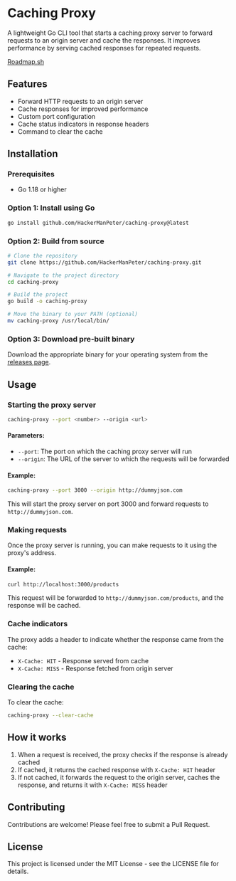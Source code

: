 # Caching Proxy

A lightweight Go CLI tool that starts a caching proxy server to forward requests to an origin server and cache the responses. It improves performance by serving cached responses for repeated requests.

[Roadmap.sh](https://roadmap.sh/projects/caching-server)

## Features

- Forward HTTP requests to an origin server
- Cache responses for improved performance
- Custom port configuration
- Cache status indicators in response headers
- Command to clear the cache

## Installation

### Prerequisites

- Go 1.18 or higher

### Option 1: Install using Go

```bash
go install github.com/HackerManPeter/caching-proxy@latest
```

### Option 2: Build from source

```bash
# Clone the repository
git clone https://github.com/HackerManPeter/caching-proxy.git

# Navigate to the project directory
cd caching-proxy

# Build the project
go build -o caching-proxy

# Move the binary to your PATH (optional)
mv caching-proxy /usr/local/bin/
```

### Option 3: Download pre-built binary

Download the appropriate binary for your operating system from the [releases page](https://github.com/hackermanpeter/caching-proxy/releases).

## Usage

### Starting the proxy server

```bash
caching-proxy --port <number> --origin <url>
```

#### Parameters:

- `--port`: The port on which the caching proxy server will run
- `--origin`: The URL of the server to which the requests will be forwarded

#### Example:

```bash
caching-proxy --port 3000 --origin http://dummyjson.com
```

This will start the proxy server on port 3000 and forward requests to `http://dummyjson.com`.

### Making requests

Once the proxy server is running, you can make requests to it using the proxy's address.

#### Example:

```bash
curl http://localhost:3000/products
```

This request will be forwarded to `http://dummyjson.com/products`, and the response will be cached.

### Cache indicators

The proxy adds a header to indicate whether the response came from the cache:

- `X-Cache: HIT` - Response served from cache
- `X-Cache: MISS` - Response fetched from origin server

### Clearing the cache

To clear the cache:

```bash
caching-proxy --clear-cache
```

## How it works

1. When a request is received, the proxy checks if the response is already cached
2. If cached, it returns the cached response with `X-Cache: HIT` header
3. If not cached, it forwards the request to the origin server, caches the response, and returns it with `X-Cache: MISS` header

## Contributing

Contributions are welcome! Please feel free to submit a Pull Request.

## License

This project is licensed under the MIT License - see the LICENSE file for details.

